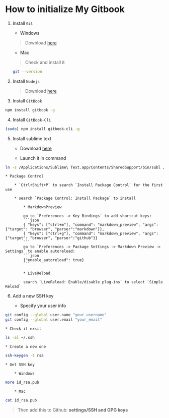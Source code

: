 # How to initialize My Gitbook

1. Install `Git`

	* Windows 
	> Download [here](https://git-scm.com/download/win)

	* Mac
	> Check and install it
	```bash
	git --version
	```

2. Install `Nodejs`

	> Download [here](https://nodejs.org/en/download/)

3. Install `GitBook`
```bash
npm install gitbook -g
```
4. Install `GitBook-Cli`
```bash
(sudo) npm install gitbook-cli -g
```

5. Install sublime text

	* Download [here](http://www.sublimetext.com)

	* Launch it in command
```bash
ln -s /Applications/Sublime\ Text.app/Contents/SharedSupport/bin/subl /usr/local/bin/sublime
```
	* Package Control
	
		* `Ctrl+Shift+P` to search `Install Package Control` for the first use

		* search `Package Control: Install Package` to install

		 	* MarkdownPreview
		 	
		 	go to `Preferences -> Key Bindings` to add shortcut keys:
		 	```json
		 	{ "keys": ["ctrl+m"], "command": "markdown_preview", "args": {"target": "browser", "parser":"markdown"}},
			{ "keys": ["ctrl+g"], "command": "markdown_preview", "args": {"target": "browser", "parser":"github"}}
		 	```
		 	go to `Preferences -> Package Settings -> Markdown Preview -> Settings` to enable autoreload:
		 	```json
		 	{"enable_autoreload": true}
		 	```

		 	* LiveReload
		 	
		 	search `LiveReload: Enable/disable plug-ins` to select `Simple Reload`

6. Add a new SSH key

	* Specify your user info
```bash
git config --global user.name "your_username"
git config --global user.email "your_email"
```

	* Check if exsit
```bash
ls -al ~/.ssh
```

	* Create a new one
```bash
ssh-keygen -t rsa
```

	* Get SSH key
	
		* Windows
```bash
more id_rsa.pub
```
	
		* Mac
```bash
cat id_rsa.pub
```

> Then add this to Github: **settings/SSH and GPG keys**